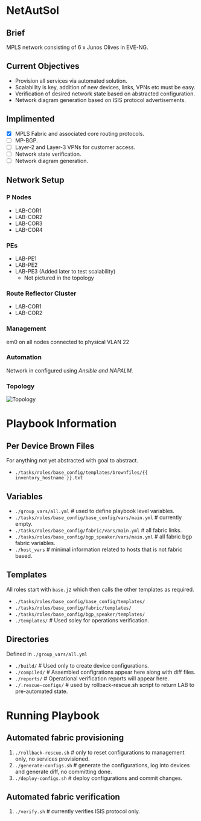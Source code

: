 # NetAutSol
## Brief
MPLS network consisting of 6 x Junos Olives in EVE-NG.

## Current Objectives
* Provision all services via automated solution.
* Scalability is key, addition of new devices, links, VPNs etc must be easy.
* Verification of desired network state based on abstracted configuration.
* Network diagram generation based on ISIS protocol advertisements.

## Implimented
- [x] MPLS Fabric and associated core routing protocols.
- [ ] MP-BGP.
- [ ] Layer-2 and Layer-3 VPNs for customer access.
- [ ] Network state verification.
- [ ] Network diagram generation.

## Network Setup
### P Nodes
* LAB-COR1
* LAB-COR2
* LAB-COR3
* LAB-COR4

### PEs
* LAB-PE1
* LAB-PE2
* LAB-PE3 (Added later to test scalability)
  * Not pictured in the topology

### Route Reflector Cluster
* LAB-COR1
* LAB-COR2

### Management
em0 on all nodes connected to physical VLAN 22

### Automation
Network in configured using *Ansible and NAPALM.*

### Topology
![Topology](https://i.imgur.com/fTlCm8y.png)

# Playbook Information
## Per Device Brown Files
For anything not yet abstracted with goal to abstract.
* `./tasks/roles/base_config/templates/brownfiles/{{ inventory_hostname }}.txt`

## Variables
* `./group_vars/all.yml`                                 # used to define playbook level variables.
* `./tasks/roles/base_config/base_config/vars/main.yml`  # currently empty.
* `./tasks/roles/base_config/fabric/vars/main.yml`       # all fabric links.
* `./tasks/roles/base_config/bgp_speaker/vars/main.yml`  # all fabric bgp fabric variables.
* `./host_vars`                                          # minimal information related to hosts that is not fabric based.

## Templates
All roles start with `base.j2` which then calls the other templates as required.
* `./tasks/roles/base_config/base_config/templates/`
* `./tasks/roles/base_config/fabric/templates/`
* `./tasks/roles/base_config/bgp_speaker/templates/`
* `./templates/`                                          # Used soley for operations verification.

## Directories
Defined in `./group_vars/all.yml`
* `./build/`           # Used only to create device configurations.
* `./compiled/`        # Assembled configrations appear here along with diff files.
* `./reports/`         # Operational verification reports will appear here.
* `./.rescue-configs/` # used by rollback-rescue.sh script to return LAB to pre-automated state.

# Running Playbook
## Automated fabric provisioning
1. `./rollback-rescue.sh`   # only to reset configurations to management only, no services provisioned.
2. `./generate-configs.sh`  # generate the configurations, log into devices and generate diff, no committing done.
3. `./deploy-configs.sh`    # deploy configurations and commit changes.

## Automated fabric verification
1. `./verify.sh`            # currently verifies ISIS protocol only.
